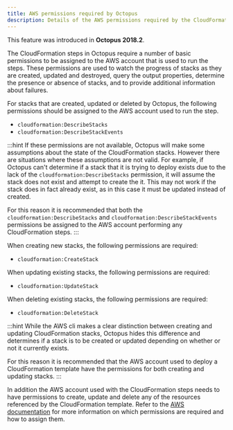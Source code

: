 ```yaml
---
title: AWS permissions required by Octopus
description: Details of the AWS permissions required by the CloudFormation steps in Octopus.
---
```


This feature was introduced in **Octopus 2018.2**.

The CloudFormation steps in Octopus require a number of basic permissions to be assigned to the AWS account that is used to run the steps. These permissions are used to watch the progress of stacks as they are created, updated and destroyed, query the output properties, determine the presence or absence of stacks, and to provide additional information about failures.

For stacks that are created, updated or deleted by Octopus, the following permissions should be assigned to the AWS account used to run the step.

* `cloudformation:DescribeStacks`
* `cloudformation:DescribeStackEvents`

:::hint
If these permissions are not available, Octopus will make some assumptions about the state of the CloudFormation stacks. However there are situations where these assumptions are not valid. For example, if Octopus can't determine if a stack that it is trying to deploy exists due to the lack of the `cloudformation:DescribeStacks` permission, it will assume the stack does not exist and attempt to create the it. This may not work if the stack does in fact already exist, as in this case it must be updated instead of created.

For this reason it is recommended that both the `cloudformation:DescribeStacks` and `cloudformation:DescribeStackEvents` permissions be assigned to the AWS account performing any CloudFormation steps.
:::

When creating new stacks, the following permissions are required:

* `cloudformation:CreateStack`

When updating existing stacks, the following permissions are required:

* `cloudformation:UpdateStack`

When deleting existing stacks, the following permissions are required:

* `cloudformation:DeleteStack`

:::hint
While the AWS cli makes a clear distinction between creating and updating CloudFormation stacks, Octopus hides this difference and determines if a stack is to be created or updated depending on whether or not it currently exists.

For this reason it is recommended that the AWS account used to deploy a CloudFormation template have the permissions for both creating and updating stacks.
:::

In addition the AWS account used with the CloudFormation steps needs to have permissions to create, update and delete any of the resources referenced by the CloudFormation template. Refer to the [AWS documentation](https://docs.aws.amazon.com/IAM/latest/UserGuide/introduction.html) for more information on which permissions are required and how to assign them.
